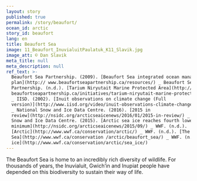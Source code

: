 ```yaml
---
layout: story
published: true
permalink: /story/beaufort/
ocean_id: arctic
story_id: beaufort
lang: en
title: Beaufort Sea
image: 11_Beaufort_InuvialuitPaulatuk_K11_Slavik.jpg
image_att: © Dan Slavik
meta_title: null
meta_description: null
ref_text: >-
  Beaufort Sea Partnership. (2009). [Beaufort Sea integrated ocean management
  plan](http:// www.beaufortseapartnership.ca/resources/) _ Beaufort Sea
  Partnership. (n.d.). [Tarium Niryutait Marine Protected Area](http://www.
  beaufortseapartnership.ca/initiatives/tarium-niryutait-marine-protected-area/)
  _ IISD. (2002). [Inuit observations on climate change (Full
  version)](http://www.iisd.org/video/inuit-observations-climate-change-full-length-version-dvd)
  _ National Snow and Ice Data Centre. (2016). [2015 in
  review](http://nsidc.org/arcticseaicenews/2016/01/2015-in-review/) _ National
  Snow and Ice Data Centre. (2015). [Arctic sea ice reaches fourth lowest
  minimum](http://nsidc.org/arcticseaicenews/2015/09/) _ WWF. (n.d.).
  [Arctic](http://www.wwf.ca/conservation/arctic/) _ WWF. (n.d.). [The Beaufort
  Sea](http://www.wwf.ca/conservation /arctic/beaufort_sea/) _ WWF. (n.d.). [Sea
  ice](http://www.wwf.ca/conservation/arctic/sea_ice/)
---
```


The Beaufort Sea is home to an incredibly rich diversity of wildlife. For thousands of years, the Inuvialuit, Gwich’in and Inupiat people have depended on this biodiversity to sustain their way of life.
